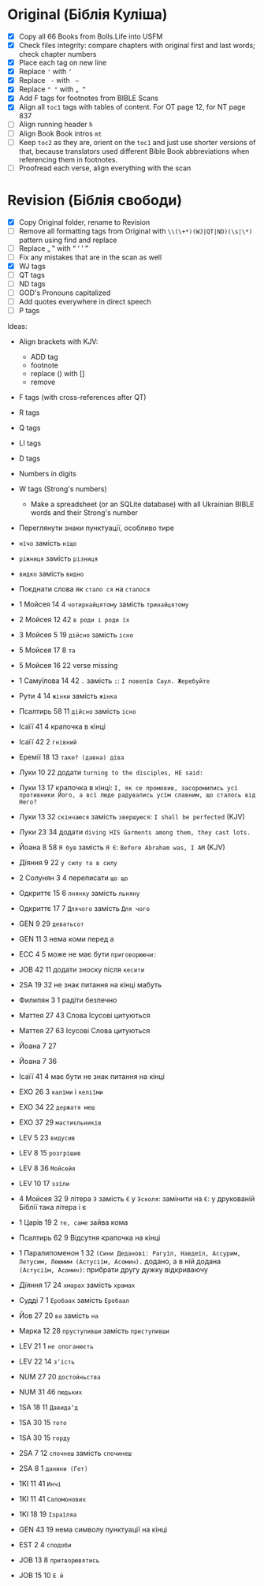 # Original (Біблія Куліша)

- [x] Copy all 66 Books from Bolls.Life into USFM
- [x] Check files integrity: compare chapters with original first and last words; check chapter numbers
- [x] Place each tag on new line
- [x] Replace `'` with `ʼ`
- [x] Replace ` -` with ` —`
- [x] Replace `" "` with `„ ‟`
- [x] Add F tags for footnotes from BIBLE Scans
- [x] Align all `toc1` tags with tables of content. For OT page 12, for NT page 837
- [ ] Align running header `h`
- [ ] Align Book Book intros `mt`
- [ ] Keep `toc2` as they are, orient on the `toc1` and just use shorter versions of that, because translators used different Bible Book abbreviations when referencing them in footnotes.
- [ ] Proofread each verse, align everything with the scan

# Revision (Біблія свободи)

- [x] Copy Original folder, rename to Revision
- [ ] Remove all formatting tags from Original with `\\(\+*)(WJ|QT|ND)(\s|\*)` pattern using find and replace
- [ ] Replace „ ‟ with “ ‘ ’ ”
- [ ] Fix any mistakes that are in the scan as well
- [x] WJ tags
- [ ] QT tags
- [ ] ND tags
- [ ] GOD's Pronouns capitalized
- [ ] Add quotes everywhere in direct speech
- [ ] P tags

Ideas:

- Align brackets with KJV:
  - ADD tag
  - footnote
  - replace () with []
  - remove
- F tags (with cross-references after QT)
- R tags
- Q tags
- LI tags
- D tags
- Numbers in digits
- W tags (Strong's numbers)
  - Make a spreadsheet (or an SQLite database) with all Ukrainian BIBLE words and their Strong's number
- Переглянути знаки пунктуації, особливо тире
- `нїчо` замість `ніщо`
- `ріжниця` замість `різниця`
- `видко` замість `видно`
- Поєднати слова як `стало ся` на `сталося`

- 1 Мойсея 14 4 `чотирнайцятому` замість `тринайцятому`
- 2 Мойсея 12 42 `в роди і роди їх`
- 3 Мойсея 5 19 `дійсно` замість `існо`
- 5 Мойсея 17 8 `та`
- 5 Мойсея 16 22 verse missing
- 1 Самуїлова 14 42 `.` замість `:`: `І повелїв Саул. Жеребуйте`
- Рути 4 14 `жінки` замість `жінка`
- Псалтирь 58 11 `дійсно` замість `існо`
- Ісаїї 41 4 крапочка в кінці
- Ісаїї 42 2 `гнівний`
- Еремії 18 13 `таке? (давна) дїва`
- Луки 10 22 додати `turning to the disciples, HE said:`
- Луки 13 17 крапочка в кінці: `І, як се промовив, засоромились усї противники Його, а всї люде радувались усїм славним, що сталось від Него?`
- Луки 13 32 `скінчаюся` замість `звершуюся`: `I shall be perfected` (KJV)
- Луки 23 34 додати `diving HIS Garments among them, they cast lots.`
- Йоана 8 58 `Я був` замість `Я Є`: `Before Abraham was, I AM` (KJV)
- Дїяння 9 22 `у силу та в силу`
- 2 Солунян 3 4 переписати `що що`
- Одкриттє 15 6 `лнянку` замість `льняну`
- Одкриттє 17 7 `Длячого` замість `Для чого`
- GEN 9 29 `деватьсот`
- GEN 11 3 нема коми перед а
- ECC 4 5 може не має бути `приговорюючи:`
- JOB 42 11 додати зноску після `кесити`
- 2SA 19 32 не знак питання на кінці мабуть
- Филипян 3 1 радіти безпечно
- Маттея 27 43 Слова Ісусові цитуються
- Маттея 27 63 Ісусові Слова цитуються
- Йоана 7 27
- Йоана 7 36
- Ісаїї 41 4 має бути не знак питання на кінці
- EXO 26 3 `калїми` і `келіїми`
- EXO 34 22 `держатя меш`
- EXO 37 29 `мастиєльників`
- LEV 5 23 `видусив`
- LEV 8 15 `розгрішив`
- LEV 8 36 `Мойсейя`
- LEV 10 17 `ззїли`
- 4 Мойсея 32 9 літера `Э` замість `Є` у `Эсколя`: замінити на `Є`: у друкованій Біблії така літера і є
- 1 Царів 19 2 `те, саме` зайва кома
- Псалтирь 62 9 Відсутня крапочка на кінці
- 1 Паралипоменон 1 32 `(Сини Деданові: Рагуїл, Навдеїл, Ассурим, Летусим, Леюмим (Астусіїм, Асомин).` додано, а в ній додана `(Астусіїм, Асомин)`: прибрати другу дужку відкриваючу
- Дїяння 17 24 `хмарах` замість `храмах`
- Судді 7 1 `Еробаах` замість `Еробаал`
- Йов 27 20 `ва` замість `на`
- Марка 12 28 `пруступивши` замість `приступивши`
- LEV 21 1 `не опоганюєть`
- LEV 22 14 `зʼість`
- NUM 27 20 `достойньства`
- NUM 31 46 `людьких`
- 1SA 18 11 `Давидаʼд`
- 1SA 30 15 `тото`
- 1SA 30 15 `горду`
- 2SA 7 12 `спочнеш` замість `спочинеш`
- 2SA 8 1 `данини (Гет)`
- 1KI 11 41 `Инчі`
- 1KI 11 41 `Саломонових`
- 1KI 18 19 `Ізраїляа`
- GEN 43 19 нема символу пунктуації на кінці
- EST 2 4 `сподоби`
- JOB 13 8 `притворювятись`
- JOB 15 10 `Е й`